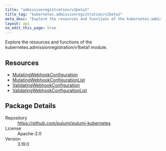 ```yaml
---
title: "admissionregistration/v1beta1"
title_tag: "kubernetes.admissionregistration/v1beta1"
meta_desc: "Explore the resources and functions of the kubernetes.admissionregistration/v1beta1 module."
layout: api
no_edit_this_page: true
---
```


<!-- WARNING: this file was generated by Pulumi Docs Generator. -->
<!-- Do not edit by hand unless you're certain you know what you are doing! -->

Explore the resources and functions of the kubernetes.admissionregistration/v1beta1 module.

<h2 id="resources">Resources</h2>
<ul class="api">
    <li><a href="mutatingwebhookconfiguration" title="MutatingWebhookConfiguration"><span class="api-symbol api-symbol--resource"></span>MutatingWebhookConfiguration</a></li>
    <li><a href="mutatingwebhookconfigurationlist" title="MutatingWebhookConfigurationList"><span class="api-symbol api-symbol--resource"></span>MutatingWebhookConfigurationList</a></li>
    <li><a href="validatingwebhookconfiguration" title="ValidatingWebhookConfiguration"><span class="api-symbol api-symbol--resource"></span>ValidatingWebhookConfiguration</a></li>
    <li><a href="validatingwebhookconfigurationlist" title="ValidatingWebhookConfigurationList"><span class="api-symbol api-symbol--resource"></span>ValidatingWebhookConfigurationList</a></li>
</ul>

<h2 id="package-details">Package Details</h2>
<dl class="package-details">
	<dt>Repository</dt>
	<dd><a href="https://github.com/pulumi/pulumi-kubernetes">https://github.com/pulumi/pulumi-kubernetes</a></dd>
	<dt>License</dt>
	<dd>Apache-2.0</dd>
	<dt>Version</dt>
	<dd>3.19.0</dd>
</dl>

